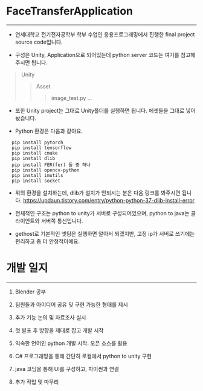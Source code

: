# FaceTransferApplication
---
- 연세대학교 전기전자공학부 학부 수업인 응용프로그래밍에서 진행한 final project source code입니다.

- 구성은 Unity, Application으로 되어있는데 python server 코드는 여기를 참고해주시면 됩니다.

> Unity
> > Asset
> > > image_test.py
> > > ...

- 또한 Unity project는 그대로 Unity폴더를 실행하면 됩니다. 에셋들을 그대로 넣어놨습니다.

- Python 환경은 다음과 같아요.

```
  pip install pytorch
  pip install tensorflow
  pip install cmake
  pip install dlib
  pip install FER(fer) 둘 중 하나
  pip install opencv-python
  pip install imutils
  pip install socket
```

- 위의 환경을 설치하는데, dlib가 설치가 안되시는 분은 다음 링크를 봐주시면 됩니다.
  https://updaun.tistory.com/entry/python-python-37-dlib-install-error
  
- 전체적인 구조는 python to unity가 서버로 구성되어있으며, python to java는 클라이언트와 서버쪽 통신입니다.

- gethost로 기본적인 셋팅은 실행하면 알아서 되겠지만, 고정 ip가 서버로 쓰기에는 편리하고 좀 더 안정적이에요.


# 개발 일지
---
1. Blender 공부

2. 팀원들과 아이디어 공유 및 구현 가능한 형태를 제시

3. 추가 기능 논의 및 자료조사 실시

4. 첫 발표 후 방향을 제대로 잡고 개발 시작

5. 익숙한 언어인 python 개발 시작. 오픈 소스를 활용

6. C# 프로그래밍을 통해 간단히 로컬에서 python to unity 구현

7. java 코딩을 통해 UI를 구성하고, 파이썬과 연결

8. 추가 작업 및 마무리
